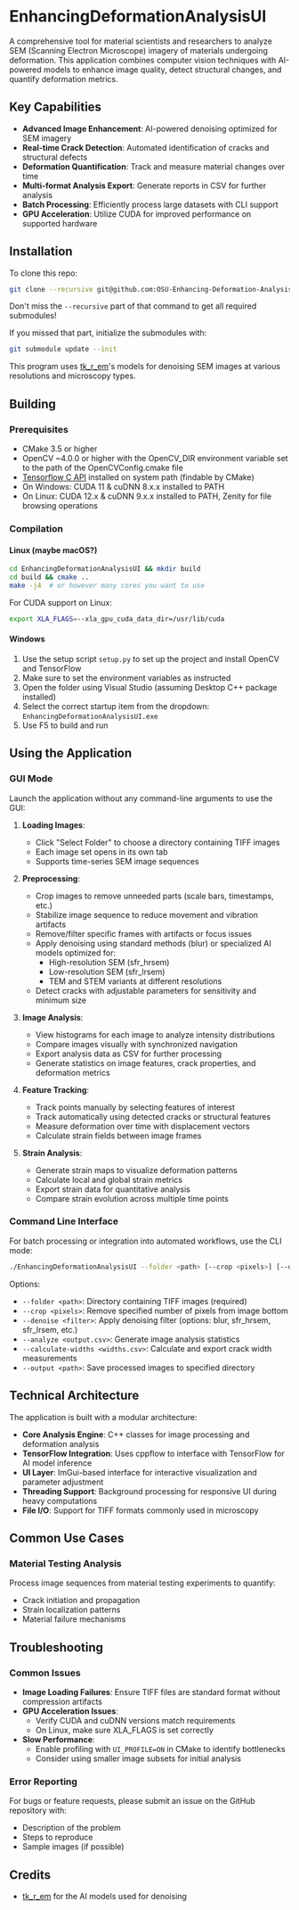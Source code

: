 # EnhancingDeformationAnalysisUI

A comprehensive tool for material scientists and researchers to analyze SEM (Scanning Electron Microscope) imagery of materials undergoing deformation. This application combines computer vision techniques with AI-powered models to enhance image quality, detect structural changes, and quantify deformation metrics.

## Key Capabilities

- **Advanced Image Enhancement**: AI-powered denoising optimized for SEM imagery
- **Real-time Crack Detection**: Automated identification of cracks and structural defects
- **Deformation Quantification**: Track and measure material changes over time
- **Multi-format Analysis Export**: Generate reports in CSV for further analysis
- **Batch Processing**: Efficiently process large datasets with CLI support
- **GPU Acceleration**: Utilize CUDA for improved performance on supported hardware

## Installation

To clone this repo:
```bash
git clone --recursive git@github.com:OSU-Enhancing-Deformation-Analysis/EnhancingDeformationAnalysisUI
```
Don't miss the `--recursive` part of that command to get all required submodules!

If you missed that part, initialize the submodules with:
```bash
git submodule update --init
```

This program uses [tk_r_em](https://github.com/Ivanlh20/tk_r_em)'s models for denoising SEM images at various resolutions and microscopy types.

## Building

### Prerequisites
- CMake 3.5 or higher
- OpenCV ~4.0.0 or higher with the OpenCV_DIR environment variable set to the path of the OpenCVConfig.cmake file
- [Tensorflow C API](https://www.tensorflow.org/install/lang_c) installed on system path (findable by CMake)
- On Windows: CUDA 11 & cuDNN 8.x.x installed to PATH
- On Linux: CUDA 12.x & cuDNN 9.x.x installed to PATH, Zenity for file browsing operations

### Compilation

#### Linux (maybe macOS?)
```bash
cd EnhancingDeformationAnalysisUI && mkdir build
cd build && cmake ..
make -j4  # or however many cores you want to use
```

For CUDA support on Linux:
```bash
export XLA_FLAGS=--xla_gpu_cuda_data_dir=/usr/lib/cuda
```

#### Windows
1. Use the setup script `setup.py` to set up the project and install OpenCV and TensorFlow
2. Make sure to set the environment variables as instructed
3. Open the folder using Visual Studio (assuming Desktop C++ package installed)
4. Select the correct startup item from the dropdown: `EnhancingDeformationAnalysisUI.exe`
5. Use F5 to build and run

## Using the Application

### GUI Mode

Launch the application without any command-line arguments to use the GUI:

1. **Loading Images**: 
   - Click "Select Folder" to choose a directory containing TIFF images
   - Each image set opens in its own tab
   - Supports time-series SEM image sequences

2. **Preprocessing**:
   - Crop images to remove unneeded parts (scale bars, timestamps, etc.)
   - Stabilize image sequence to reduce movement and vibration artifacts
   - Remove/filter specific frames with artifacts or focus issues
   - Apply denoising using standard methods (blur) or specialized AI models optimized for:
     - High-resolution SEM (sfr_hrsem)
     - Low-resolution SEM (sfr_lrsem)
     - TEM and STEM variants at different resolutions
   - Detect cracks with adjustable parameters for sensitivity and minimum size

3. **Image Analysis**:
   - View histograms for each image to analyze intensity distributions
   - Compare images visually with synchronized navigation
   - Export analysis data as CSV for further processing
   - Generate statistics on image features, crack properties, and deformation metrics

4. **Feature Tracking**:
   - Track points manually by selecting features of interest
   - Track automatically using detected cracks or structural features
   - Measure deformation over time with displacement vectors
   - Calculate strain fields between image frames

5. **Strain Analysis**:
   - Generate strain maps to visualize deformation patterns
   - Calculate local and global strain metrics
   - Export strain data for quantitative analysis
   - Compare strain evolution across multiple time points

### Command Line Interface

For batch processing or integration into automated workflows, use the CLI mode:

```bash
./EnhancingDeformationAnalysisUI --folder <path> [--crop <pixels>] [--denoise <blur/sfr_hrsem/...>] [--analyze <output.csv>] [--calculate-widths <widths.csv>] [--output <path>]
```

Options:
- `--folder <path>`: Directory containing TIFF images (required)
- `--crop <pixels>`: Remove specified number of pixels from image bottom
- `--denoise <filter>`: Apply denoising filter (options: blur, sfr_hrsem, sfr_lrsem, etc.)
- `--analyze <output.csv>`: Generate image analysis statistics
- `--calculate-widths <widths.csv>`: Calculate and export crack width measurements
- `--output <path>`: Save processed images to specified directory

## Technical Architecture

The application is built with a modular architecture:

- **Core Analysis Engine**: C++ classes for image processing and deformation analysis
- **TensorFlow Integration**: Uses cppflow to interface with TensorFlow for AI model inference
- **UI Layer**: ImGui-based interface for interactive visualization and parameter adjustment
- **Threading Support**: Background processing for responsive UI during heavy computations
- **File I/O**: Support for TIFF formats commonly used in microscopy

## Common Use Cases

### Material Testing Analysis
Process image sequences from material testing experiments to quantify:
- Crack initiation and propagation 
- Strain localization patterns
- Material failure mechanisms

## Troubleshooting

### Common Issues

- **Image Loading Failures**: Ensure TIFF files are standard format without compression artifacts
- **GPU Acceleration Issues**: 
  - Verify CUDA and cuDNN versions match requirements
  - On Linux, make sure XLA_FLAGS is set correctly
- **Slow Performance**: 
  - Enable profiling with `UI_PROFILE=ON` in CMake to identify bottlenecks
  - Consider using smaller image subsets for initial analysis

### Error Reporting

For bugs or feature requests, please submit an issue on the GitHub repository with:
- Description of the problem
- Steps to reproduce
- Sample images (if possible)

## Credits
- [tk_r_em](https://github.com/Ivanlh20/tk_r_em) for the AI models used for denoising
